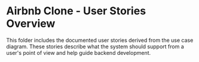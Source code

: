 # Airbnb Clone - User Stories Overview

This folder includes the documented user stories derived from the use case diagram. These stories describe what the system should support from a user's point of view and help guide backend development.

